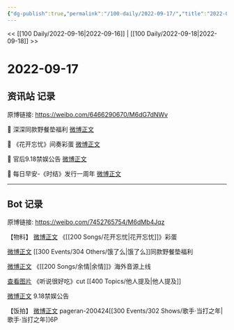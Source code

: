 ```yaml
---
{"dg-publish":true,"permalink":"/100-daily/2022-09-17/","title":"2022-09-17"}
---
```



<< [[100 Daily/2022-09-16\|2022-09-16]] | [[100 Daily/2022-09-18\|2022-09-18]] >>

# 2022-09-17

## 资讯站 记录

原博链接: https://weibo.com/6466290670/M6dG7dNWv

💫 深深同款野餐垫福利 [微博正文](https://m.weibo.cn/6466290670/4814741942307631)

💫 《花开忘忧》间奏彩蛋 [微博正文](https://m.weibo.cn/6466290670/4814672534179956)

💫 官后9.18禁娱公告 [微博正文](https://m.weibo.cn/6466290670/4814797470958782)

💫 每日早安-《时结》发行一周年 [微博正文](https://m.weibo.cn/6466290670/4814603512447346)

---
## Bot 记录

原博链接: https://weibo.com/7452765754/M6dMb4Jqz

【物料】
[微博正文](https://m.weibo.cn/7769493497/4814657250394781) 《[[200 Songs/花开忘忧\|花开忘忧]]》彩蛋

[微博正文](https://m.weibo.cn/2606197387/4814737768187303) [[300 Events/304 Others/饿了么\|饿了么]]同款野餐垫福利

[微博正文](https://m.weibo.cn/7742122855/4814785907262404) 《[[200 Songs/余情\|余情]]》海外音源上线

[查看图片](https://wx2.sinaimg.cn/large/0088n2Pggy1h6a0kka78uj30u01hd3zt.jpg) 《听说很好吃》cut [[400 Topics/他人提及\|他人提及]]

[微博正文](https://m.weibo.cn/5248300719/4814793225803689) 9.18禁娱公告

【饭拍】
[微博正文](https://m.weibo.cn/7633014126/4814800595453641) pageran-200424[[300 Events/302 Shows/歌手·当打之年\|歌手·当打之年]]6P
